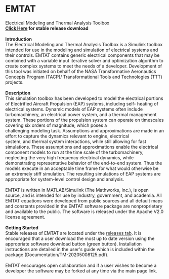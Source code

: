 # EMTAT
Electrical Modeling and Thermal Analysis Toolbox<br>
<meta name="keywords" content="T-MATS, TMATS, EMTAT, Control System, Numerical Methods, Newton-Raphson, Jacobian Calculation, Propulsion, Aircraft Engine, Jet, Turbofan, Turbojet, Compressor, Turbine, Nozzle, Inlet, open source, simulation, modeling, NASA, electrical, EAP, power system, hybrid, thermodynamics, turbomachinery, MATLAB, Simulink, jet, engine,  etc.">
<b> <a href= "https://github.com/nasa/EMTAT/releases" >Click Here</a> for stable release download</b> <br> <br>
<b>Introduction</b> <br>
The Electrical Modeling and Thermal Analysis Toolbox 
is a Simulink toolbox intended for use in the modeling and simulation of electrical 
systems and their controls. EMTAT contains generic electrical 
components that may be combined with a variable input iterative solver and optimization 
algorithm to create complex systems to meet the needs of a developer. Development of this tool
was initiated on behalf of the NASA Transformative Aeronautics Concepts Program (TACP)/
Transformational Tools and Technologies (TTT) projects.
<br><br>
<b>Description</b> <br>
This simulation toolbox has been developed to model the electrical portions of Electrified Aircraft  Propulsion   (EAP)   systems,   including   self-
heating   of   electrical   systems.   Dynamic models of EAP systems  often  include turbomachinery, an electrical  power  system, and a thermal 
management system. These portions of the propulsion system can operate on timescales   covering   six   orders   of   magnitude,   which   poses   a   
challenging   modeling   task. Assumptions and approximations are made in an effort to capture the dynamics relevant to engine,   electrical   
system,   and   thermal   system   interactions,   while   still   allowing   for   fast simulations. These assumptions and approximations enable the electrical 
component models to run at the time scale of the turbomachinery, neglecting the very high frequency electrical dynamics, while demonstrating 
representative behavior of the end-to-end system. Thus the models execute in an acceptable time frame for what would otherwise be an 
extremely stiff simulation.   The   resulting   simulations   of   EAP   systems   are   appropriate   for   system-level control  design and analysis. 
<br><br>
EMTAT is written in MATLAB/Simulink (The Mathworks, Inc.), is open source, 
and is intended for use by industry, government, and academia. All EMTAT equations 
were developed from public sources and all default maps and constants provided in the 
EMTAT software package are nonproprietary and available to the public. The software 
is released under the Apache V2.0 license agreement. 
<br><br>
<b>Getting Started</b> <br>
Stable releases of EMTAT are located under the <a href= "https://github.com/nasa/EMTAT/releases" >releases tab</a>. It is encouraged that a user
download the most up to date version using the appropriate software download button (green button). 
Installation instructions are detailed in the user's guide which is included within the package (Documentation/TM-20205008125.pdf). 
<br><br>
EMTAT encourages open collaboration and if a user wishes to become a developer the software 
may be forked at any time via the main page link.

